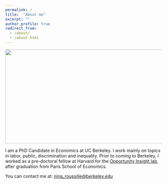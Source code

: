 ```yaml
---
permalink: /
title:  "About me"
excerpt: ""
author_profile: true
redirect_from: 
  - /about/
  - /about.html
---
```

<img src=https://github.com/ninaroussille/ninaroussille.github.io/tree/master/images/profile.png style="width:800px;height:300px;">

I am a PhD Candidate in Economics at UC Berkeley. I work mainly on topics in labor, public, discrimination and inequality.  Prior to coming to Berkeley, I worked as a pre-doctoral fellow at Harvard for the [Opportunity Insight lab](https://opportunityinsights.org/), after graduation from Paris School of Economics.

You can contact me at: nina_roussille@berkeley.edu
